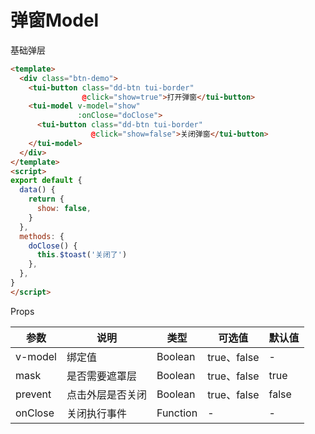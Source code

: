 # 弹窗Model

基础弹层


```html
<template>
  <div class="btn-demo">
    <tui-button class="dd-btn tui-border"
                @click="show=true">打开弹窗</tui-button>
    <tui-model v-model="show"
               :onClose="doClose">
      <tui-button class="dd-btn tui-border"
                  @click="show=false">关闭弹窗</tui-button>
    </tui-model>
  </div>
</template>
<script>
export default {
  data() {
    return {
      show: false,
    }
  },
  methods: {
    doClose() {
      this.$toast('关闭了')
    },
  },
}
</script>
```
Props

| 参数          | 说明            | 类型            | 可选值                 | 默认值   |
|------------- |---------------- |---------------- |---------------------- |-------- |
| v-model       | 绑定值   | Boolean  | true、false | - |
| mask    | 是否需要遮罩层   | Boolean  | true、false | true |
| prevent    | 点击外层是否关闭   | Boolean  | true、false | false |
| onClose    | 关闭执行事件   | Function  | - | - |
